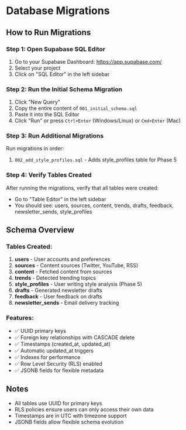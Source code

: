 # Database Migrations

## How to Run Migrations

### Step 1: Open Supabase SQL Editor
1. Go to your Supabase Dashboard: https://app.supabase.com/
2. Select your project
3. Click on "SQL Editor" in the left sidebar

### Step 2: Run the Initial Schema Migration
1. Click "New Query"
2. Copy the entire content of `001_initial_schema.sql`
3. Paste it into the SQL Editor
4. Click "Run" or press `Ctrl+Enter` (Windows/Linux) or `Cmd+Enter` (Mac)

### Step 3: Run Additional Migrations
Run migrations in order:
1. `002_add_style_profiles.sql` - Adds style_profiles table for Phase 5

### Step 4: Verify Tables Created
After running the migrations, verify that all tables were created:
- Go to "Table Editor" in the left sidebar
- You should see: users, sources, content, trends, drafts, feedback, newsletter_sends, style_profiles

## Schema Overview

### Tables Created:
1. **users** - User accounts and preferences
2. **sources** - Content sources (Twitter, YouTube, RSS)
3. **content** - Fetched content from sources
4. **trends** - Detected trending topics
5. **style_profiles** - User writing style analysis (Phase 5)
6. **drafts** - Generated newsletter drafts
7. **feedback** - User feedback on drafts
8. **newsletter_sends** - Email delivery tracking

### Features:
- ✅ UUID primary keys
- ✅ Foreign key relationships with CASCADE delete
- ✅ Timestamps (created_at, updated_at)
- ✅ Automatic updated_at triggers
- ✅ Indexes for performance
- ✅ Row Level Security (RLS) enabled
- ✅ JSONB fields for flexible metadata

## Notes
- All tables use UUID for primary keys
- RLS policies ensure users can only access their own data
- Timestamps are in UTC with timezone support
- JSONB fields allow flexible schema evolution
